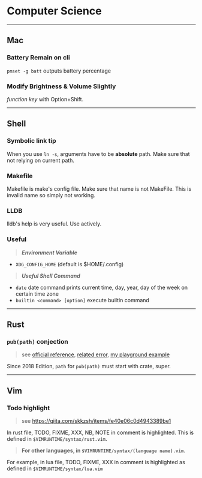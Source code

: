 # Computer Science

---

## Mac

### Battery Remain on cli

`pmset -g batt` outputs battery percentage

### Modify Brightness & Volume Slightly

*function key* with Option+Shift.

---

## Shell

### Symbolic link tip

When you use `ln -s`, arguments have to be **absolute** path.
Make sure that not relying on current path.

### Makefile

Makefile is make's config file. Make sure that name is not MakeFile.
This is invalid name so simply not working.

### LLDB

lldb's help is very useful. Use actively.

### Useful

>***Environment Variable***

- `XDG_CONFIG_HOME` (default is $HOME/.config)

>***Useful Shell Command***

- `date`
date command prints current time, day, year, day of the week on certain time zone
- `builtin <command> [option]`
execute builtin command

---

## Rust

### `pub(path)` conjection

>see [official reference](https://doc.rust-lang.org/reference/visibility-and-privacy.html#pubin-path-pubcrate-pubsuper-and-pubself), [related error](https://doc.rust-lang.org/error-index.html#E0704), [my playground example](https://github.com/ah-y/playground/blob/master/rust/elseeee/src/main.rs)

Since 2018 Edition, `path` for `pub(path)` must start with crate, super.

---

## Vim

### Todo highlight

>see <https://qiita.com/skkzsh/items/fe40e06c0d4943389be1>

In rust file, TODO, FIXME, XXX, NB, NOTE in comment is highlighted.
This is defined in `$VIMRUNTIME/syntax/rust.vim`.

>**For other languages, in `$VIMRUNTIME/syntax/(language name).vim`.**

For example, in lua file, TODO, FIXME, XXX in comment is highlighted
as defined in  `$VIMRUNTIME/syntax/lua.vim`
